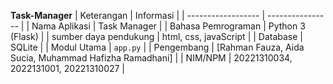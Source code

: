 
**Task-Manager**
| Keterangan         | Informasi        |
| ------------------ | ---------------- |
| Nama Aplikasi      | Task Manager   |
| Bahasa Pemrograman | Python 3 (Flask) |
| sumber daya pendukung | html, css, javaScript |
| Database           | SQLite           |
| Modul Utama        | `app.py`         |
| Pengembang         | [Rahman Fauza, Aida Sucia, Muhammad Hafizha Ramadhani]   |
| NIM/NPM            | 20221310034, 2022131001, 20221310027      |
